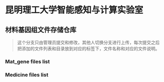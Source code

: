 # 昆明理工大学智能感知与计算实验室 
## 材料基因组文件存储仓库

> 这个分支只由管理员提交和修改，其他人切换分支进行上传，每次提交之后把添加的文件列表和目录放到对应的标签下，文件名称和对应的文件说明。

### Mat_gene files list

### Medicine files list
